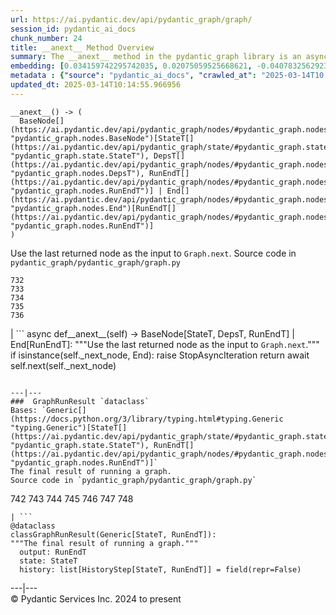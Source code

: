 ```yaml
---
url: https://ai.pydantic.dev/api/pydantic_graph/graph/
session_id: pydantic_ai_docs
chunk_number: 24
title: __anext__ Method Overview
summary: The __anext__ method in the pydantic_graph library is an asynchronous function that utilizes the last returned node as input for the Graph.next function. It returns either a BaseNode or an End type, depending on the graph's state.
embedding: [0.034159742295742035, 0.02075059525668621, -0.04078325629234314, -0.060352735221385956, 0.03858313709497452, 0.011845903471112251, -0.019326306879520416, 0.0182841457426548, 0.0022594642359763384, 0.014625000767409801, -0.007347239181399345, -0.016883017495274544, -0.029736343771219254, -0.06790261715650558, -0.0032133315689861774, -0.021815916523337364, 0.00033960718428716063, 0.024687649682164192, 0.040111642330884933, 0.045044541358947754, -0.015759799629449844, -0.005106591619551182, 0.045530881732702255, 0.00034250205499120057, -0.01880522631108761, 0.028717340901494026, -0.00639192434027791, 0.04692042991518974, -0.013084917329251766, 0.029991094022989273, -0.015736639499664307, -0.015875594690442085, -0.019592637196183205, -0.013304929248988628, 0.003696778789162636, 0.017253564670681953, -0.009408403187990189, 0.03221437335014343, 0.008198337629437447, 0.03457660600543022, 0.040968529880046844, -0.026540381833910942, -0.013455464504659176, 0.025637175887823105, -0.011747476644814014, -0.03839786350727081, -0.0013410593383014202, 0.011521675623953342, 0.04844893515110016, 0.02853206917643547, -0.03941686823964119, -0.00417443597689271, -0.009663153439760208, 0.026841450482606888, -0.08244656026363373, -0.0026821186766028404, -0.00547134829685092, 0.0010009093675762415, 0.02732779271900654, -0.049745846539735794, 0.013015440665185452, -0.0019989237189292908, 0.032075416296720505, 0.06271497160196304, -0.031797509640455246, 0.05312708020210266, -0.01793675869703293, 0.052200715988874435, -0.02053058333694935, 0.0012614497682079673, 0.012054335325956345, 0.056045133620500565, -0.07133016735315323, -0.019083136692643166, -0.0025142147205770016, -0.041709624230861664, 0.05623040720820427, 0.027837293222546577, 0.01927998848259449, -0.027860453352332115, 0.02088955044746399, 0.0042323339730501175, -0.012251188047230244, 0.011104810982942581, 0.03784204646945, -0.05965796113014221, -0.029736343771219254, -0.05095012113451958, -0.04177910089492798, -0.046665679663419724, 0.016581948846578598, -0.043307602405548096, -0.01333966851234436, 0.08341924846172333, 0.04004216566681862, 0.08082541823387146, 0.005031324457377195, 0.0004573931510094553, -0.04705938696861267, 0.006472981534898281, 0.02100534550845623, -0.040459029376506805, -0.030616391450166702, -0.0442802868783474, 0.009089965373277664, -0.000815636187326163, -0.03953266143798828, 0.07350713014602661, -0.008140440098941326, -0.03239964693784714, -0.06873634457588196, -0.03184382617473602, 0.014902911148965359, 0.046642519533634186, -0.055304042994976044, -0.06076959893107414, -0.043678149580955505, 0.00019522436195984483, 0.06192755699157715, 0.007271972019225359, 0.022707542404532433, 0.017589371651411057, -0.02952791191637516, 0.01210065372288227, 0.025799289345741272, 0.024062352254986763, -0.02040320821106434, -0.00276607065461576, 0.0013121103402227163, -0.0053555527701973915, 0.016651425510644913, -0.036383017897605896, -0.0073703983798623085, -0.025104515254497528, -0.022464372217655182, -0.0019453682471066713, -0.06063064560294151, 0.011950119398534298, -0.0058332099579274654, 0.001645746873691678, 0.01298070140182972, -0.04536876827478409, -0.028138363733887672, -0.0053816065192222595, 0.018307305872440338, 0.07772209495306015, -0.028092045336961746, 0.055674586445093155, -0.04969953000545502, 0.030338481068611145, 0.04858788847923279, 0.037633612751960754, -0.0388147309422493, 0.02237173542380333, 0.01470605842769146, -0.010161075741052628, 0.025173991918563843, 0.025752970948815346, -0.004990796092897654, -0.021572744473814964, -0.007833581417798996, 0.028207840397953987, -0.03272387385368347, 0.004961847327649593, -0.014358670450747013, 0.007208284456282854, -0.05081116780638695, -0.016512472182512283, -0.038490500301122665, -0.0341365821659565, 0.00834308285266161, -0.021676961332559586, -0.048634208738803864, 0.0296437069773674, 0.01592191308736801, 0.007393557578325272, -0.0787874162197113, 0.018955761566758156, -0.01901366002857685, -0.026864610612392426, -0.02473396807909012, -0.03172802925109863, -0.0457393154501915, 0.0015603475039824843, -0.034159742295742035, 0.01433551125228405, 0.021676961332559586, -0.007903059013187885, -0.023657068610191345, 0.008389400318264961, -0.0011528912000358105, 0.028115203604102135, 0.01791360042989254, 0.00975579023361206, -0.01877048797905445, -0.0028862087056040764, 0.0704038068652153, -0.01915261335670948, 0.05623040720820427, 0.02767517976462841, -0.025637175887823105, 0.035896677523851395, 0.012332245707511902, -0.0044726100750267506, 0.020102139562368393, -0.017496734857559204, -0.03679988533258438, -0.04374762624502182, -0.024178149178624153, -0.03793468326330185, 0.014729216694831848, -0.03332601115107536, 0.0050979070365428925, 0.019569478929042816, 0.00977315939962864, -0.00957630667835474, -0.06276128441095352, 0.021190619096159935, 0.04052850604057312, 0.040713779628276825, 0.015007127076387405, 0.0385136604309082, -0.011278504505753517, 0.01191538106650114, 0.020206354558467865, 0.006426663137972355, 0.01889786310493946, -0.02755938470363617, -0.00015333888586610556, 0.05025534704327583, -0.016848279163241386, -0.009223129600286484, -0.0013338220305740833, -0.06067696213722229, -0.007920428179204464, -0.041570667177438736, 0.008684679865837097, -0.01866627112030983, 0.020310571417212486, -0.04460451751947403, -0.053080763667821884, -0.0050110602751374245, 0.040088482201099396, 0.026494063436985016, 0.02792993001639843, 0.007642518263310194, 0.011631681583821774, -0.0014821853255853057, 0.02357601188123226, 0.06544774770736694, 0.01173589751124382, 0.03696199879050255, 0.02941211685538292, -0.01903681829571724, -0.005427924916148186, -0.03288598731160164, -0.028092045336961746, 0.011035333387553692, -0.0007837923476472497, -0.007347239181399345, 0.04469715431332588, -0.007723575457930565, -0.03300178423523903, 0.012123812921345234, -0.026748813688755035, -0.0015227139228954911, 0.04258967190980911, 0.0021436684764921665, -0.013258610852062702, -0.04374762624502182, -0.014578682370483875, -0.00273567414842546, 0.027744658291339874, -0.04302969574928284, -0.011156918480992317, -0.003798099933192134, 0.008841004222631454, 0.02755938470363617, 0.029713185504078865, -0.03283967077732086, 0.028022566810250282, 0.02707304246723652, 0.044905584305524826, 0.06405819952487946, 0.010525831952691078, -0.013096497394144535, -0.031311165541410446, 0.012216449715197086, 0.04518349468708038, -0.01592191308736801, 0.03459976613521576, -0.022904396057128906, 0.008997328579425812, -0.015632424503564835, 0.012390143238008022, -0.06447506695985794, 0.02262648567557335, -0.00251855724491179, 0.056647270917892456, -0.02880997769534588, -0.031704872846603394, -0.05799050256609917, -0.012251188047230244, 0.04066745936870575, 0.01130745280534029, -0.003071481827646494, 0.006640885025262833, 0.007538302335888147, 0.021595904603600502, 0.027883611619472504, -0.029458433389663696, 0.027860453352332115, -0.013582839630544186, 0.006756681017577648, -0.012459620833396912, 0.012760689482092857, 0.08944062143564224, -0.05025534704327583, -0.012633314356207848, -0.02978266216814518, -0.006310867611318827, -0.03177434951066971, 0.060491688549518585, 0.031589075922966, -0.007208284456282854, 0.01483343355357647, -0.04421081021428108, -0.008314133621752262, 0.026494063436985016, 0.010734264738857746, -0.011081651784479618, -0.02779097482562065, 0.0005116724059917033, 0.021642223000526428, 0.006148753222078085, 0.006571407895535231, -0.027883611619472504, 0.054701901972293854, 0.041941214352846146, 0.04458135738968849, -0.03670724853873253, -0.015644002705812454, 0.006878266576677561, -0.04499822109937668, -0.01608402654528618, 0.014173397794365883, 0.009223129600286484, 0.026656176894903183, -0.03075534664094448, 0.008632571436464787, 0.010838480666279793, -0.00355203403159976, 0.047893114387989044, 0.030245844274759293, 0.023529693484306335, 0.02322862297296524, 0.0009118914022110403, 0.007451455574482679, -0.014497625641524792, 0.015180820599198341, -0.07480404525995255, -0.031334325671195984, -0.01557452604174614, -0.014625000767409801, -0.03622090443968773, -0.03485451638698578, -0.04932898283004761, 0.011041123420000076, 0.02718883752822876, 0.05141330510377884, 0.04594774544239044, 0.029875298961997032, 0.022904396057128906, 0.003913895692676306, -0.017369359731674194, -0.02185065485537052, -0.0051413304172456264, -0.013038599863648415, 0.037749409675598145, 0.05650831758975983, 0.008875742554664612, 0.020785333588719368, 0.008233076892793179, -0.029111046344041824, 0.007955166511237621, -0.0016935125458985567, 0.0015169241232797503, 0.015481889247894287, 0.03001425415277481, 0.017485154792666435, 0.006611936260014772, -0.04766152426600456, -0.003711253171786666, -0.010462144389748573, -0.019326306879520416, 0.01643141359090805, 0.01704513095319271, -0.01099480502307415, 0.04909738898277283, 0.012691211886703968, -0.00964578427374363, -0.015169240534305573, 0.000352815113728866, -0.0039283703081309795, 0.018619954586029053, -0.04522981122136116, 0.044673994183540344, 0.016767222434282303, 0.009715261869132519, 0.006009798496961594, 0.017867282032966614, 0.01496080867946148, -0.015192399732768536, -0.057388365268707275, -0.012089074589312077, -0.024618173018097878, -0.001289675012230873, 0.004267072770744562, -0.030361641198396683, 0.016118766739964485, -0.04103800654411316, -0.04685095325112343, -0.023193884640932083, -0.01204275619238615, -0.007827791385352612, 0.005083432421088219, 0.03647565469145775, -0.05447031185030937, 0.00611401442438364, -0.039370547980070114, 0.03202909976243973, 0.03450712934136391, 0.014902911148965359, -0.03235332667827606, 0.005691360216587782, 0.004895264748483896, 0.026030881330370903, 0.020727435126900673, 0.0026618544943630695, -0.02670249529182911, 0.002553295809775591, -0.015481889247894287, 0.03992636874318123, 0.03698515519499779, -0.044419243931770325, -0.008377821184694767, -0.03448396921157837, -0.03883788734674454, -0.02547506056725979, -0.04520665481686592, -0.0034130793064832687, 0.0471983402967453, -0.039741095155477524, 0.0078046321868896484, -0.06947743892669678, -0.02160748280584812, 0.0979168713092804, 0.003523085033521056, 0.03497030958533287, -0.019928446039557457, 0.007526722736656666, -0.02399287559092045, -0.03381235525012016, 0.049236346036195755, -0.01914103515446186, 0.010919537395238876, 0.02892577461898327, 0.01514608133584261, 0.013710214756429195, 0.009089965373277664, 0.029064727947115898, -0.007601989898830652, 0.006901425775140524, -0.004498664289712906, 0.0029006830882281065, 0.04333076253533363, 0.025891926139593124, 0.041339077055454254, -0.0043799737468361855, 0.02830047719180584, -0.04164014384150505, -0.017114609479904175, -0.004049955867230892, -0.009414193220436573, -0.016998812556266785, -0.0033609711099416018, 0.017461996525526047, -0.03990320861339569, -0.019673695787787437, 0.012459620833396912, 0.010328979231417179, 0.018006237223744392, -0.016605107113718987, -0.01107007171958685, 0.029365798458456993, 0.02051900327205658, -0.029967935755848885, -0.03406710550189018, 0.011475357227027416, -0.033534444868564606, -0.021549586206674576, 0.0031409591902047396, -0.015065024606883526, 0.025058196857571602, -0.010612678714096546, -0.06743943691253662, 0.05099644139409065, 0.03728622570633888, -0.00044074750621803105, 0.05785154923796654, -0.017241984605789185, 0.0009545910870656371, 0.014752375893294811, -0.0207737535238266, -0.0007266182219609618, 0.017971497029066086, -0.03594299405813217, 0.012668052688241005, -0.005506087094545364, -0.009865796193480492, 0.002039452316239476, -0.02494239993393421, -0.010734264738857746, -0.01580611802637577, -0.020356889814138412, 0.007474614307284355, 0.03682304173707962, 0.00039117244887165725, 0.002126299077644944, -0.008198337629437447, 0.0341365821659565, 0.0039052111096680164, -0.000997290713712573, 0.029828980565071106, -0.026864610612392426, -0.018735749647021294, 0.007219864055514336, -0.005346867721527815, -0.035641927272081375, -0.025799289345741272, 0.004568141419440508, 0.04509085789322853, -0.010531621985137463, 0.0037662561517208815, -0.015238718129694462, -0.0038559979293495417, 0.030477436259388924, -0.036521974951028824, 0.014752375893294811, 0.010520041920244694, -0.004073115065693855, -0.023645488545298576, 0.02002108283340931, -0.07045011967420578, -0.02781413495540619, -0.010051069781184196, -0.029458433389663696, -0.001411984208971262, 0.025289786979556084, 0.023413896560668945, -0.0006904320325702429, -0.01069373544305563, 0.04214964807033539, 0.019083136692643166, -0.013733373954892159, 0.06822684407234192, 0.03635986149311066, -0.001936683664098382, -0.03693883866071701, 0.00834887195378542, 0.013189134187996387, 0.020935868844389915, 0.015435570850968361, 0.003731517354026437, -0.002205908764153719, -0.031195370480418205, -0.0240855123847723, -0.004394447896629572, -0.01966211572289467, 0.010502672754228115, -0.03684620186686516, -0.04164014384150505, 0.02236015535891056, 0.003363866126164794, -0.021781176328659058, 0.001920761656947434, -0.017253564670681953, 0.009726841934025288, -0.003392814891412854, -0.030106890946626663, -0.04384026303887367, -0.013652317225933075, 0.009483670815825462, -0.0006560551701113582, -0.008128860034048557, -0.006519299931824207, 0.012714371085166931, -0.0148218534886837, -0.042033851146698, 0.004301811568439007, 0.01816835068166256, -0.0047331503592431545, 0.005135540850460529, 0.035410333424806595, 0.013733373954892159, -0.007937797345221043, -0.0008264920325018466, 0.01804097555577755, -0.04634145274758339, 0.01657036878168583, -0.014995547011494637, 0.0010689393384382129, -0.021769598126411438, -0.02473396807909012, -0.006617726292461157, 0.018307305872440338, -0.03029216267168522, 0.06016746163368225, 0.04189489409327507, -0.06002850830554962, 0.04877316206693649, 0.03869893401861191, 0.009651574306190014, -0.0038588927127420902, -0.0028196261264383793, 0.008360452018678188, -0.02547506056725979, 0.0010660444386303425, -0.006554038263857365, -0.0006488179787993431, -0.026239313185214996, 0.012065915390849113, 0.004374183714389801, -0.0116779999807477, -0.043423399329185486, -0.023807602003216743, -0.0009321556426584721, -0.02373812533915043, -0.012471199966967106, 0.004243913572281599, 0.013432305306196213, 0.01496080867946148, -0.049745846539735794, 0.013293350115418434, -0.02371496520936489, 0.0048199971206486225, 0.006386134773492813, 0.009744211100041866, 0.024502376094460487, -0.007034590933471918, -0.043076012283563614, -0.0012701344676315784, 0.023807602003216743, -0.01705671101808548, -0.006687203422188759, -0.03867577388882637, -0.021028505638241768, -0.018457839265465736, -0.015713481232523918, -0.0038791571278125048, -0.04289073869585991, -7.757409184705466e-05, -0.03311758115887642, -0.018457839265465736, -0.060723282396793365, 0.014347091317176819, 0.026656176894903183, 0.030824823305010796, 0.02744358777999878, 0.011782215908169746, -0.04909738898277283, 0.007497773505747318, 0.04152435064315796, 0.009344715625047684, 0.008441508747637272, -0.017392519861459732, -0.01265647355467081, -0.03707779198884964, -0.0020495844073593616, 0.020426366478204727, -0.025799289345741272, -0.004932898096740246, -0.051228031516075134, 0.07447981834411621, 0.05335867404937744, -0.026030881330370903, -0.031426962465047836, -0.0015892963856458664, 0.005422135349363089, 0.033673398196697235, -0.007549881935119629, 0.02459501288831234, -0.017508314922451973, -0.004348129965364933, 0.016396675258874893, -0.0008199785370379686, 0.00852835550904274, 0.046225655823946, -0.015203979797661304, -0.07063539326190948, -0.0012325007701292634, -0.0038096795324236155, -0.033302851021289825, 0.012077494524419308, -0.012957542203366756, -0.0013866538647562265, -0.00574925821274519, 0.008568883873522282, 0.023691806942224503, -0.026401426643133163, -0.005019744858145714, 0.00042735860915854573, -0.025173991918563843, -0.0015921912854537368, -0.03195962309837341, -0.007984115742146969, 0.012031176127493382, 0.03124168887734413, -0.0013938911724835634, -0.05914846062660217, 0.018562056124210358, -0.002046689623966813, -0.019812649115920067, -0.015794537961483, -0.0020191881339997053, -0.013814430683851242, -0.016709323972463608, 0.005752152763307095, -0.003022268647328019, -0.001389548764564097, -0.011892221868038177, -0.010502672754228115, -0.01939578540623188, -0.02753622457385063, -0.022035928443074226, 0.00208287569694221, -0.03879157081246376, -0.006258759181946516, -0.012123812921345234, -0.008522565476596355, -0.00815201923251152, -0.009784739464521408, -0.018122032284736633, -0.029087888076901436, 0.020692696794867516, -0.018562056124210358, -0.007515143137425184, 0.03728622570633888, -0.02459501288831234, -0.005755047779530287, -0.027883611619472504, 0.006281918380409479, -0.019696854054927826, -0.009477880783379078, 0.04659620299935341, 0.02358759008347988, 0.001942473347298801, -0.009356294758617878, -0.020565321668982506, 0.023900238797068596, -0.03814311325550079, -0.018967341631650925, -0.011336402036249638, 0.02137589268386364, -0.0020495844073593616, -0.008279395289719105, -0.002379602286964655, 0.01372179388999939, -0.01927998848259449, -0.0039544240571558475, -0.02670249529182911, 0.003340706927701831, 0.006229810416698456, 0.040088482201099396, 0.03920843452215195, -0.0005037114606238902, 0.03050059638917446, -0.03582720085978508, 0.007347239181399345, -0.009634205140173435, 0.030315322801470757, 0.016373516991734505, 0.00666983425617218, 0.010195814073085785, 0.029597388580441475, 0.0015082394238561392, -0.0006491797976195812, -0.024386581033468246, -0.025984562933444977, -0.00045377452624961734, -0.04766152426600456, -0.03246912360191345, 0.01654721051454544, 0.015759799629449844, 0.019581058993935585, 0.02299703285098076, -0.01279542874544859, -0.06521615386009216, 0.024896081537008286, 0.020843232050538063, -0.017218824476003647, 0.017508314922451973, -0.008684679865837097, -0.030176367610692978, -0.01580611802637577, 0.0196505356580019, -0.025660334154963493, -0.032816510647535324, -0.030431117862462997, -0.031079573556780815, -0.01427761372178793, 0.004096273798495531, -0.0148218534886837, 0.00676826061680913, -0.011562203988432884, 0.020183196291327477, -0.06989430636167526, -0.02385392040014267, 0.0034536076709628105, -0.034182898700237274, -0.0073703983798623085, 0.026285631582140923, 0.0113595612347126, 0.011261135339736938, -0.004628934431821108, 0.02621615305542946, 0.03587351739406586, -0.003662039991468191, -0.021920131519436836, 0.0031699081882834435, 0.03839786350727081, -0.009831057861447334, 0.011342192068696022, 0.023807602003216743, 0.031033257022500038, 0.008337292820215225, 0.008800475858151913, -0.0012513176770880818, -0.039486344903707504, -0.004009427037090063, -0.026146676391363144, 0.013189134187996387, -0.0008185310871340334, -0.013802851550281048, -0.007654097862541676, -0.005057378672063351, 0.01901366002857685, 0.014173397794365883, -0.016639847308397293, -0.012285927310585976, -0.028138363733887672, 0.08064014464616776, 0.02656354010105133, -0.02679513208568096, -0.014497625641524792, 0.0020365575328469276, 0.018758907914161682, 0.008018854074180126, 0.03026900440454483, 0.02383076213300228, -0.04247387498617172, 0.007486193906515837, -0.02473396807909012, 0.0397874116897583, -0.015898754820227623, 0.008065172471106052, -0.04610985890030861, -0.000604308967012912, -0.0028731815982609987, -0.0018932601669803262, -0.022533848881721497, 0.01346704363822937, 0.02114430069923401, 0.0033667609095573425, -0.014648159965872765, -0.006918794941157103, -0.022267518565058708, -0.02014845795929432, 0.016037708148360252, 0.014370250515639782, 0.014532363973557949, 0.008383611217141151, -0.02779097482562065, 0.012355404905974865, -0.002495398046448827, -0.011591153219342232, 0.020333729684352875, 0.004177330993115902, -0.016998812556266785, 0.0028500223997980356, 0.015725061297416687, -0.049375299364328384, -0.03879157081246376, 0.03040795959532261, -0.022452792152762413, 0.046642519533634186, -0.009501039981842041, 0.015400832518935204, 0.04224228486418724, -0.02308966964483261, 0.027999408543109894, -0.0546092689037323, 0.001958395354449749, -0.001506791915744543, -0.006455611903220415, -0.03765677288174629, 0.038722094148397446, 0.007248812820762396, 0.008499406278133392, -0.007694626227021217, -0.04249703511595726, -0.017323041334748268, 0.009147862903773785, 0.044187650084495544, -0.04247387498617172, -0.006988272536545992, -0.005239756777882576, -0.021561164408922195, 0.035155583173036575, 0.008991538546979427, 0.048263661563396454, -0.021595904603600502, 0.04407185688614845, 0.013270190916955471, -0.024178149178624153, -0.014011283405125141, 0.013617577962577343, 0.009668943472206593, 0.008117280900478363, -0.04485926777124405, 0.02445605769753456, -0.0014054706552997231, -0.002489608246833086, 0.005584249272942543, -0.0054423995316028595, -0.0009871586225926876, 0.007434085942804813, -3.023806493729353e-05, -0.03531769663095474, 0.03226068988442421, -0.045901428908109665, -0.026007721200585365, 0.009159442037343979, -0.010931117460131645, -0.039115797728300095, -0.011226396076381207, 0.027744658291339874, 0.004159961827099323, 0.038861047476530075, 0.00804201327264309, 0.021341152489185333, -0.020715856924653053, 0.04289073869585991, 0.0007468824624083936, -0.005980849731713533, -0.023946557193994522, 0.01778622530400753, -0.0069824825040996075, 0.021202199161052704, -0.012262768112123013, -0.018434680998325348, -0.02473396807909012, -0.006478771101683378, -0.024803446605801582, 0.003514400450512767, -0.025521378964185715, 0.016952496021986008, -0.04946793615818024, 0.03545665368437767, 0.03369655832648277, 0.025266628712415695, 0.05095012113451958, 0.0355956070125103, 0.03360392153263092, 0.0024563169572502375, -0.030546914786100388, 0.05224703252315521, -0.0061777024529874325, 0.0016167978756129742, 0.002453422173857689, 0.040829576551914215, 0.03425237908959389, -0.03668408840894699, 0.009437352418899536, 0.04224228486418724, 0.0023492060136049986, 0.02098218724131584, 0.007926218211650848, 0.0410611666738987, 0.002823968417942524, 0.01975475251674652, 0.012957542203366756, 0.009055226109921932, 0.0047331503592431545, -0.0022247254382818937, -0.028624704107642174, -0.01768200844526291, 0.004747624974697828, 0.02853206917643547, -0.01420813612639904, -0.019476842135190964, 0.03659145161509514, 0.041200120002031326, -0.009860006161034107, -0.0021653801668435335, -0.03126484900712967, -0.005488717928528786, 0.014370250515639782, -0.035132426768541336, 0.02679513208568096, 0.0003719937813002616, -0.04692042991518974, 0.007746734656393528, -0.00796674657613039, -0.0009147863020189106, 0.012216449715197086, 0.002838442800566554, -0.04351603612303734, -0.01915261335670948, -0.014323932118713856, 0.022325417026877403, -0.02496556006371975, 0.015296616591513157, -0.0035259800497442484, 0.009906324557960033, 0.010433195158839226, -0.022788599133491516, -0.005404765717685223, 0.031079573556780815, -0.02656354010105133, -0.012436461634933949, 0.010103177279233932, -0.014856592752039433, 0.02124851755797863, -0.013177554123103619, -0.0007454350125044584, -0.002305782400071621, -0.01081532146781683, -0.004709991626441479, -0.009998961351811886, -0.03631354123353958, -0.010612678714096546, 0.02420130744576454, 0.019187353551387787, 0.042450714856386185, 0.015238718129694462, 0.010323189198970795, -0.03272387385368347, -0.005844789557158947, -0.007775683421641588, 0.0025952719151973724, -0.001454683835618198, -0.0033464967273175716, 0.018631532788276672, 0.0002941935381386429, -2.2231875846046023e-05, 0.03077850490808487, 0.0041454872116446495, 0.033557601273059845, -0.012818587943911552, 0.0010146601125597954, -0.0012607260141521692, 0.025799289345741272, -0.02853206917643547, 0.005144225433468819, 0.030616391450166702, 0.05298812687397003, -0.0038994213100522757, 0.012934383004903793, 0.01654721051454544, 0.018307305872440338, -0.001667458564043045, -0.013744953088462353, -0.026401426643133163, -0.008175178430974483, -0.006791419815272093, -0.011562203988432884, 0.021804336458444595, 0.011579573154449463, 0.004243913572281599, 0.03422921895980835, -0.003450712887570262, -0.008557304739952087, -0.00845887791365385, -0.03571140393614769, -0.019094716757535934, 0.005170279648154974, 0.025289786979556084, -0.007289341185241938, 0.0023463109973818064, -0.015192399732768536, 0.016709323972463608, 0.022047506645321846, 0.026517221704125404, 0.009993171319365501, -0.012807007879018784, -0.046503566205501556, -0.0030830614268779755, -0.0023839445784687996, -0.02459501288831234, 0.014127079397439957, 0.0045768264681100845, -0.004715781193226576, 0.011446407996118069, -0.06095487251877785, -0.007903059013187885, 0.007862530648708344, -0.0014684345806017518, -0.03228385001420975, -0.033187057822942734, 0.010595309548079967, -0.001215131487697363, 0.0415475070476532, 0.006704573053866625, -0.00012484227772802114, -0.04448872059583664, 0.009692102670669556, -0.024178149178624153, -0.006930374540388584, -0.009842636995017529, -0.0064614019356667995, -0.012760689482092857, -0.011006384156644344, 0.002845680108293891, 0.005375816952437162, 0.01130166370421648, -0.014578682370483875, -0.0021219567861407995, 0.03246912360191345, -0.010537412017583847, 0.04425713047385216, -0.022834917530417442, 0.002650274895131588, -0.018724169582128525, -0.02473396807909012, -0.039602141827344894, -0.026007721200585365, -0.008186758495867252, -0.011168498545885086, -0.027837293222546577, -0.005526351276785135, 0.0010725579923018813, -0.01608402654528618, -0.004026796668767929, 0.02767517976462841, 0.017751485109329224, 0.024131830781698227, 0.06290024518966675, 0.010103177279233932, -0.007005641702562571, 0.024896081537008286, -0.021920131519436836, -0.02025267295539379, -0.021306414157152176, 0.016720904037356377, 0.008198337629437447, -0.02126009576022625, -0.02396971732378006, 0.008725208230316639, -0.007532512303441763, 0.0035115056671202183, 0.006119804456830025, 0.0009835399687290192, 0.012818587943911552, 0.013733373954892159, -0.004104958847165108, 0.006646675057709217, 0.030315322801470757, 0.06225178390741348, 0.003682304173707962, 0.009113124571740627, 0.024432899430394173, -0.00494737271219492, 0.016037708148360252, 0.031565915793180466, 0.014439728111028671, 0.012529098428785801, -0.007532512303441763, -0.01729988306760788, -0.008308343589305878, 0.013918646611273289, -0.026980405673384666, -0.002475133864209056, 0.007868319749832153, -0.019673695787787437, -0.0025880346074700356, 0.025173991918563843, 0.015713481232523918, 0.009524199180305004, -0.0009596571326255798, -0.01621140167117119, 0.026771973818540573, -0.0005655897548422217, 0.023807602003216743, 0.0003875538532156497, 0.013119656592607498, -0.043052852153778076, 0.010705315507948399, 0.0018425995949655771, 0.007613569498062134, -0.02234857715666294, 0.0010747291380539536, -0.015122922137379646, 0.026771973818540573, 0.03858313709497452, 0.02607719972729683, 0.040204279124736786, -0.017346201464533806, -0.023147566244006157, 0.011660629883408546, 0.02695724554359913, -0.02522031031548977, -0.05062589421868324, -0.007706205826252699, -0.014926069416105747, -0.013988124206662178, 0.01191538106650114, -0.021456949412822723, -0.001956947846338153, -0.005798471160233021, 0.0004903225344605744, 0.008262025192379951, 0.013860749080777168, 0.00556109007447958, -0.022800179198384285, 0.015551366843283176, 0.02753622457385063, 0.0296437069773674, -0.007625149097293615, -0.03332601115107536, 0.01890944316983223, -0.037008315324783325, -0.009917904622852802, 0.03624406456947327, 0.0244792178273201, -0.016385095193982124, 0.0016949600540101528, 0.025660334154963493, -0.0008561646682210267, -0.008806264959275723, -0.015308195725083351, 0.013791271485388279, 0.008557304739952087, -0.0076309386640787125, -0.01099480502307415, -0.05141330510377884, 0.030709028244018555, 0.0352945402264595, 0.020657958462834358, -0.01173589751124382, 0.017496734857559204, 0.023020191118121147, 0.015423991717398167, 0.004822892136871815, 0.01099480502307415, -0.01779780350625515, 0.035387177020311356, -0.020600060001015663, 0.007237233221530914, 0.006258759181946516, -0.048124704509973526, 0.007723575457930565, 0.001790491514839232, -0.035271380096673965, -0.005865053739398718, -0.04323812574148178, -0.00697669293731451, 0.02373812533915043, -0.01402286347001791, 0.0058997925370931625, -0.006745101418346167, 0.024664491415023804, -0.018619954586029053, 0.006328236777335405, -0.015088183805346489, 0.006646675057709217, -0.008302553556859493, -0.01581769622862339, 0.02262648567557335, 0.02396971732378006, 0.023506533354520798, 0.016732484102249146, 0.021584324538707733, -0.0169177558273077, -0.016153505071997643, -0.02113272063434124, 0.010282660834491253, 0.0032422805670648813, 0.035526130348443985, -0.01842310093343258, -0.005445294082164764, 0.011110600084066391, -0.0026372477877885103, 0.022221200168132782, 0.002700935350731015, 0.017612529918551445, 0.008007274940609932, -0.022684384137392044, -0.014323932118713856, 0.0007671467028558254, 0.02300861105322838, 0.0030164788477122784, -0.05215439945459366, 0.015782957896590233, -0.020356889814138412, -0.028462590649724007, -0.02695724554359913, 0.024664491415023804, -0.0013931674184277654, -0.0017456206260249019, -0.010236342437565327, -0.006229810416698456, 0.019824229180812836, -0.03249228373169899, -0.0005351934232749045, 0.0001339792797807604, 0.009356294758617878, 0.005975059699267149, 0.004869210533797741, 0.04126960039138794, 0.018457839265465736, 0.007260392419993877, -0.004359709098935127, -0.002140773693099618, -0.023761283606290817, -0.0053121293894946575, 0.011145339347422123, -0.02522031031548977, -0.021306414157152176, 0.0068087889812886715, 0.012529098428785801, -0.01191538106650114, 0.009373664855957031, -0.01557452604174614, -0.029828980565071106, -0.02188539318740368, -0.042080167680978775, 0.018596794456243515, -0.023159146308898926, -0.012841747142374516, -0.001855626585893333, -0.01606086827814579, 0.061093829572200775, -0.007885688915848732, -0.012505939230322838, 0.005668201018124819, 0.042311761528253555, 0.01483343355357647, -0.021202199161052704, -0.05465558543801308, 0.012899644672870636, 0.009223129600286484, 0.01470605842769146, -0.03175118938088417, 0.008771526627242565, 0.006629305426031351, -0.003960214089602232, -0.0030396380461752415, 0.004301811568439007, 0.01767042838037014, -0.013756533153355122, 0.01976633071899414, 0.0037662561517208815, -0.0026343530043959618, 0.011903801001608372, 0.016396675258874893, -0.017635690048336983, -0.012193290516734123, -0.019685273990035057, 0.004090484231710434, 0.028323635458946228, -0.020808493718504906, -0.03277019038796425, 0.01483343355357647, 0.011151129379868507, -0.03448396921157837, 0.0002970884379465133, 0.026100357994437218, -0.0583147294819355, 0.002243542345240712, -0.004599985666573048, 0.04210332781076431, -0.03485451638698578, -0.010977435857057571, -0.046295132488012314, 0.04360867291688919, -0.0052947597578167915, 0.00589689752086997, 0.04462767392396927, -0.01198485866189003, -0.0017514104256406426, 0.004805522970855236, 0.002531584119424224, 0.03013004921376705, 0.011950119398534298, -0.009356294758617878, 0.0070866988971829414, -0.0007085251272656024, 0.03770308941602707, -0.017230404540896416, -0.02938895672559738, 0.00834308285266161, 0.017253564670681953, 0.021561164408922195, -0.023518113419413567, -0.0007331317174248397, -0.0017050921451300383, 0.0007888584514148533, 0.006750890985131264, -0.021561164408922195, -0.026030881330370903, 0.02621615305542946, -0.0011174287647008896, 0.006831948179751635, 0.007654097862541676, -0.06354869902133942, 0.021028505638241768, 0.01211223378777504, -0.003268334548920393, -0.010056858882308006, -0.005607408471405506, 0.009147862903773785, 0.014011283405125141, -0.0001979383232537657, -0.018075713887810707, 0.016639847308397293, -0.013605998829007149, -0.005375816952437162, -0.031056415289640427, -0.02853206917643547, 0.00506606325507164, -0.017589371651411057, 0.00977315939962864, 0.008250446058809757, 0.020669538527727127, -0.0060908556915819645, 0.0025923768989741802, 0.03550297021865845, 0.016883017495274544, 0.04868052527308464, -0.039972685277462006, 0.020565321668982506, -0.032955463975667953, 0.010965855792164803, -0.046526726335287094, -0.0035780880134552717, -0.026123516261577606, -0.01229750644415617, 0.00926944799721241, 0.014520784839987755, -0.004148382227867842, 0.010137916542589664, 0.013976545073091984, 0.011278504505753517, -0.017519894987344742, 0.0057029398158192635, -0.02016003616154194, 0.0171609278768301, 0.00247368635609746, 0.010838480666279793, -0.016512472182512283, 0.028624704107642174, 0.0009234709432348609, 0.018573636189103127, -0.019870547577738762, -0.014590262435376644, 0.003887841710820794, 0.03691567853093147, 0.007596199866384268, 0.009362084791064262, 0.006623515859246254, 0.0036794093903154135, 0.00847045797854662, -0.017959918826818466, 0.003734412370249629, 0.013849169947206974, 0.0113595612347126, -0.00877731665968895, 0.026169834658503532, 0.007677257061004639, 0.006009798496961594, 0.0229622945189476, -0.0007186572765931487, 0.02658670023083687, -0.010450565256178379, 0.031334325671195984, 0.028972093015909195, -0.010230553336441517, 0.010786372236907482, 0.02781413495540619, 0.022927554324269295, 0.003682304173707962, 0.02262648567557335, -0.0053121293894946575, -0.026771973818540573, -0.009865796193480492, 0.008939430117607117, -0.014601841568946838, -0.01020160410553217, 0.003109115408733487, -0.014173397794365883, 0.020044241100549698, 0.026540381833910942, -0.0182841457426548, 0.0003146387171000242, -0.027837293222546577, 0.01440498884767294, -0.02730463445186615, 0.003560718847438693, 0.018701011314988136, -0.012552257627248764, -0.036035630851984024, -0.02396971732378006, 0.009998961351811886, 0.00676826061680913, 0.013860749080777168, -0.04277494177222252, 0.02051900327205658, -0.028856296092271805, 0.0039544240571558475, 0.009089965373277664, 0.0019381310557946563, -0.04780047759413719, -0.0078046321868896484, -0.028740501031279564, 0.008620992302894592, -0.02064637839794159, 0.018075713887810707, -0.028462590649724007, -0.0030685868114233017, -0.028092045336961746, -0.006322446744889021, -0.010323189198970795, 0.007793052587658167, 0.01106428261846304, -0.007885688915848732]
metadata : {"source": "pydantic_ai_docs", "crawled_at": "2025-03-14T10:14:55.963927", "url_path": "/api/pydantic_graph/graph/", "chunk_size": 1925}
updated_dt: 2025-03-14T10:14:55.966956
---
```

```
__anext__() -> (
  BaseNode[](https://ai.pydantic.dev/api/pydantic_graph/nodes/#pydantic_graph.nodes.BaseNode "pydantic_graph.nodes.BaseNode")[StateT[](https://ai.pydantic.dev/api/pydantic_graph/state/#pydantic_graph.state.StateT "pydantic_graph.state.StateT"), DepsT[](https://ai.pydantic.dev/api/pydantic_graph/nodes/#pydantic_graph.nodes.DepsT "pydantic_graph.nodes.DepsT"), RunEndT[](https://ai.pydantic.dev/api/pydantic_graph/nodes/#pydantic_graph.nodes.RunEndT "pydantic_graph.nodes.RunEndT")] | End[](https://ai.pydantic.dev/api/pydantic_graph/nodes/#pydantic_graph.nodes.End "pydantic_graph.nodes.End")[RunEndT[](https://ai.pydantic.dev/api/pydantic_graph/nodes/#pydantic_graph.nodes.RunEndT "pydantic_graph.nodes.RunEndT")]
)

```

Use the last returned node as the input to `Graph.next`.
Source code in `pydantic_graph/pydantic_graph/graph.py`
```
732
733
734
735
736
```
| ```
async def__anext__(self) -> BaseNode[StateT, DepsT, RunEndT] | End[RunEndT]:
"""Use the last returned node as the input to `Graph.next`."""
  if isinstance(self._next_node, End):
    raise StopAsyncIteration
  return await self.next(self._next_node)

```
  
---|---  
###  GraphRunResult `dataclass`
Bases: `Generic[](https://docs.python.org/3/library/typing.html#typing.Generic "typing.Generic")[StateT[](https://ai.pydantic.dev/api/pydantic_graph/state/#pydantic_graph.state.StateT "pydantic_graph.state.StateT"), RunEndT[](https://ai.pydantic.dev/api/pydantic_graph/nodes/#pydantic_graph.nodes.RunEndT "pydantic_graph.nodes.RunEndT")]`
The final result of running a graph.
Source code in `pydantic_graph/pydantic_graph/graph.py`
```
742
743
744
745
746
747
748
```
| ```
@dataclass
classGraphRunResult(Generic[StateT, RunEndT]):
"""The final result of running a graph."""
  output: RunEndT
  state: StateT
  history: list[HistoryStep[StateT, RunEndT]] = field(repr=False)

```
  
---|---  
© Pydantic Services Inc. 2024 to present